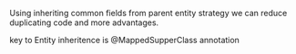 Using inheriting common fields from parent entity strategy we can reduce
duplicating code and more advantages.

key to Entity inheritence is @MappedSupperClass annotation
 